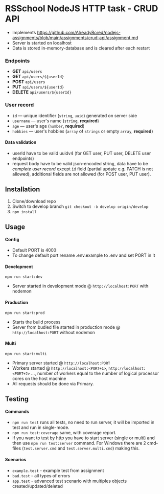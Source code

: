 # RSSchool NodeJS HTTP task - CRUD API

* Implements https://github.com/AlreadyBored/nodejs-assignments/blob/main/assignments/crud-api/assignment.md
* Server is started on localhost
* Data is stored in-memory-database and is cleared after each restart

### Endpoints
- **GET** `api/users`
- **GET** `api/users/${userId}` 
- **POST** `api/users`
- **PUT** `api/users/${userId}`
- **DELETE** `api/users/${userId}`

### User record
- `id` — unique identifier (`string`, `uuid`) generated on server side
- `username` — user's name (`string`, **required**)
- `age` — user's age (`number`, **required**)
- `hobbies` — user's hobbies (`array` of `strings` or empty `array`, **required**)

#### Data validation
- userId have to be valid uuidv4 (for GET user, PUT user, DELETE user endpoints)
- request body have to be valid json-encoded string, data have to be _complete user record_ except `id` field (partial update e.g. PATCH is not allowed), additional fields are not allowed (for POST user, PUT user).

## Installation
1. Clone/download repo
2. Switch to develop branch `git checkout -b develop origin/develop`
3. `npm install`

## Usage

#### Config
* Default PORT is 4000
* To change default port rename .env.example to .env and set PORT in it

#### Development
`npm run start:dev`

* Server started in development mode @ `http://localhost:PORT` with nodemon

#### Production

`npm run start:prod`

* Starts the build process
* Server from budled file started in production mode @ `http://localhost:PORT` without nodemon

#### Multi

`npm run start:multi`

* Primary server started @ `http://localhost:PORT`
* Workers started @ `http://localhost:<PORT+1>`, `http://localhost:<PORT+2>` ..., number of workers equal to the number of logical processor cores on the host machine
* All requests should be done via Primary.

## Testing

#### Commands

* `npm run test` runs all tests, no need to run server, it will be imported in test and run in single-mode.
* `npm run test:coverage` same, with coverage report.
* If you want to test by http you have to start server (single or multi) and then use `npm run test:server` command. For Windows there are 2 cmd-files (`test.server.cmd` and `test.server.multi.cmd`) making this.

#### Scenarios
* `example.test` - example test from assignment
* `bad.test` - all types of errors
* `app.test` - advanced test scenario with multiples objects created/updated/deleted
